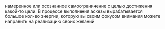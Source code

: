 намеренное или осознанное самоограничение с целью достижения какой-то цели. В процессе выполнения аскезы вырабатывается большое кол-во энергии, которую вы своим фокусом внимания можете направить на реализацию своих желаний